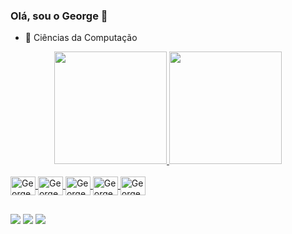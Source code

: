 ### Olá, sou o George 👋


- 🌱 Ciências da Computação

<div align="center">
  <a href="https://github.com/Georgedtx">
  <img height="180em" src="https://github-readme-stats.vercel.app/api?username=Georgedtx&show_icons=true&theme=dark&include_all_commits=true&count_private=true"/>
  <img height="180em" src="https://github-readme-stats.vercel.app/api/top-langs/?username=Georgedtx&layout=compact&langs_count=7&theme=dark"/>
</div>
<div style="display: inline_block"><br>
  <img align="center" alt="George-JavaScript" height="30" width="40" src="https://cdn.jsdelivr.net/gh/devicons/devicon/icons/vuejs/vuejs-original.svg">
  <img align="center" alt="George-JavaScript" height="30" width="40" src="https://cdn.jsdelivr.net/gh/devicons/devicon/icons/javascript/javascript-original.svg">
  <img align="center" alt="George-HTML" height="30" width="40" src="https://cdn.jsdelivr.net/gh/devicons/devicon/icons/html5/html5-plain.svg">
  <img align="center" alt="George-CSS" height="30" width="40" src="https://cdn.jsdelivr.net/gh/devicons/devicon/icons/css3/css3-plain.svg">
  <img align="center" alt="George-Java" height="30" width="40" src="https://cdn.jsdelivr.net/gh/devicons/devicon/icons/java/java-plain.svg">
  
</div>
  
   ##
 
<div> 
  <a href="https://www.linkedin.com/in/georgedantasti/" target="_blank"><img src="https://img.shields.io/badge/-LinkedIn-%230077B5?style=for-the-badge&logo=linkedin&logoColor=white" target="_blank"></a> 
  <a href = "mailto:george.dantas2240@gmail.com"><img src="https://img.shields.io/badge/Gmail-D14836?style=for-the-badge&logo=gmail&logoColor=white" target="_blank"></a> 
  <a href="https://wa.me/5579996470808"><img src="https://img.shields.io/badge/WHATSAPP-%2325D366.svg?&style=for-the-badge&logo=whatsapp&logoColor=white" />
</div>
<!--
**Georgedtx/Georgedtx** is a ✨ _special_ ✨ repository because its `README.md` (this file) appears on your GitHub profile.

Here are some ideas to get you started:

- 🔭 I’m currently working on ...
- 🌱 I’m currently learning ...
- 👯 I’m looking to collaborate on ...
- 🤔 I’m looking for help with ...
- 💬 Ask me about ...
- 📫 How to reach me: ...
- 😄 Pronouns: ...
- ⚡ Fun fact: ...
-->

